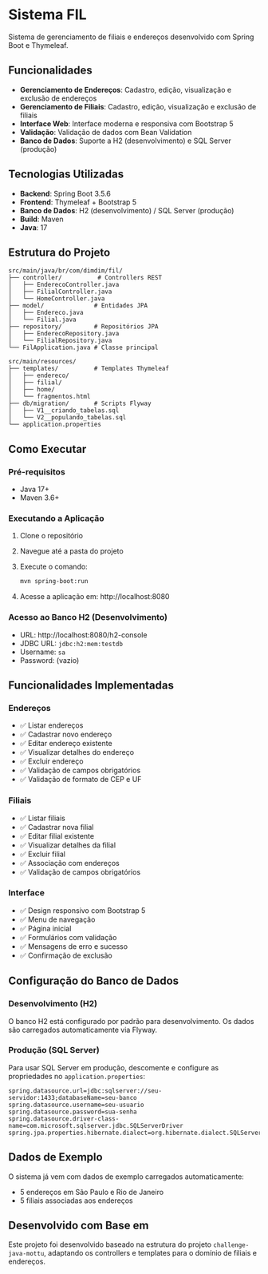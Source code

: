 # Sistema FIL

Sistema de gerenciamento de filiais e endereços desenvolvido com Spring Boot e Thymeleaf.

## Funcionalidades

- **Gerenciamento de Endereços**: Cadastro, edição, visualização e exclusão de endereços
- **Gerenciamento de Filiais**: Cadastro, edição, visualização e exclusão de filiais
- **Interface Web**: Interface moderna e responsiva com Bootstrap 5
- **Validação**: Validação de dados com Bean Validation
- **Banco de Dados**: Suporte a H2 (desenvolvimento) e SQL Server (produção)

## Tecnologias Utilizadas

- **Backend**: Spring Boot 3.5.6
- **Frontend**: Thymeleaf + Bootstrap 5
- **Banco de Dados**: H2 (desenvolvimento) / SQL Server (produção)
- **Build**: Maven
- **Java**: 17

## Estrutura do Projeto

```
src/main/java/br/com/dimdim/fil/
├── controller/          # Controllers REST
│   ├── EnderecoController.java
│   ├── FilialController.java
│   └── HomeController.java
├── model/              # Entidades JPA
│   ├── Endereco.java
│   └── Filial.java
├── repository/         # Repositórios JPA
│   ├── EnderecoRepository.java
│   └── FilialRepository.java
└── FilApplication.java # Classe principal

src/main/resources/
├── templates/          # Templates Thymeleaf
│   ├── endereco/
│   ├── filial/
│   ├── home/
│   └── fragmentos.html
├── db/migration/       # Scripts Flyway
│   ├── V1__criando_tabelas.sql
│   └── V2__populando_tabelas.sql
└── application.properties
```

## Como Executar

### Pré-requisitos
- Java 17+
- Maven 3.6+

### Executando a Aplicação

1. Clone o repositório
2. Navegue até a pasta do projeto
3. Execute o comando:
   ```bash
   mvn spring-boot:run
   ```

4. Acesse a aplicação em: http://localhost:8080

### Acesso ao Banco H2 (Desenvolvimento)

- URL: http://localhost:8080/h2-console
- JDBC URL: `jdbc:h2:mem:testdb`
- Username: `sa`
- Password: (vazio)

## Funcionalidades Implementadas

### Endereços
- ✅ Listar endereços
- ✅ Cadastrar novo endereço
- ✅ Editar endereço existente
- ✅ Visualizar detalhes do endereço
- ✅ Excluir endereço
- ✅ Validação de campos obrigatórios
- ✅ Validação de formato de CEP e UF

### Filiais
- ✅ Listar filiais
- ✅ Cadastrar nova filial
- ✅ Editar filial existente
- ✅ Visualizar detalhes da filial
- ✅ Excluir filial
- ✅ Associação com endereços
- ✅ Validação de campos obrigatórios

### Interface
- ✅ Design responsivo com Bootstrap 5
- ✅ Menu de navegação
- ✅ Página inicial
- ✅ Formulários com validação
- ✅ Mensagens de erro e sucesso
- ✅ Confirmação de exclusão

## Configuração do Banco de Dados

### Desenvolvimento (H2)
O banco H2 está configurado por padrão para desenvolvimento. Os dados são carregados automaticamente via Flyway.

### Produção (SQL Server)
Para usar SQL Server em produção, descomente e configure as propriedades no `application.properties`:

```properties
spring.datasource.url=jdbc:sqlserver://seu-servidor:1433;databaseName=seu-banco
spring.datasource.username=seu-usuario
spring.datasource.password=sua-senha
spring.datasource.driver-class-name=com.microsoft.sqlserver.jdbc.SQLServerDriver
spring.jpa.properties.hibernate.dialect=org.hibernate.dialect.SQLServer2016Dialect
```

## Dados de Exemplo

O sistema já vem com dados de exemplo carregados automaticamente:
- 5 endereços em São Paulo e Rio de Janeiro
- 5 filiais associadas aos endereços

## Desenvolvido com Base em

Este projeto foi desenvolvido baseado na estrutura do projeto `challenge-java-mottu`, adaptando os controllers e templates para o domínio de filiais e endereços.
